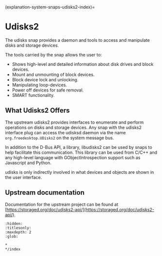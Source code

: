 (explanation-system-snaps-udisks2-index)=
# Udisks2

The udisks snap provides a daemon and tools to access and manipulate disks and storage devices.

The tools carried by the snap allows the user to:

- Shows high-level and detailed information about disk drives and block devices.
- Mount and unmounting of block devices.
- Block device lock and unlocking.
- Manipulating loop-devices.
- Power off devices for safe removal.
- SMART functionality.

## What Udisks2 Offers

The upstream udisks2 provides interfaces to enumerate and perform operations on disks and storage devices. Any snap with the udisks2 interface plug can access the udisksd daemon via the name `org.freedesktop.UDisks2` on the system message bus.

In addition to the D-Bus API, a library, libudisks2 can be used by snaps to help facilitate this communication. This library can be used from C/C++ and any high-level language with GObjectIntrospection support such as Javascript and Python. 

udisks is only indirectly involved in what devices and objects are shown in the user interface.

## Upstream documentation

Documentation for the upstream project can be found at [https://storaged.org/doc/udisks2-api/](https://storaged.org/doc/udisks2-api/).

```{toctree}
:hidden:
:titlesonly:
:maxdepth: 2
:glob:

*
*/index

